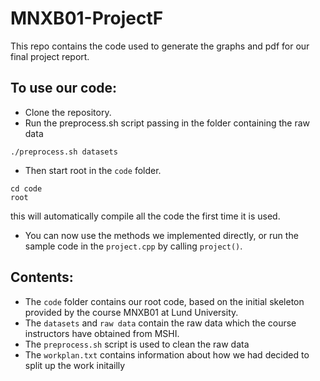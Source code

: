 # MNXB01-ProjectF
This repo contains the code used to generate the graphs and pdf for our final project report.

## To use our code:

 * Clone the repository.
 * Run the preprocess.sh script passing in the folder containing the raw data
 ```
 ./preprocess.sh datasets
 ```
 * Then start root in the `code` folder.
 ```
 cd code
 root
 ```
 this will automatically compile all the code the first time it is used.
 * You can now use the methods we implemented directly, or run the sample code
 in the `project.cpp` by calling `project()`.

## Contents:
 * The `code` folder contains our root code, based on the initial skeleton 
provided by the course MNXB01 at Lund University.
 * The `datasets` and `raw data`  contain the raw data which the course instructors
 have obtained from MSHI.
 * The `preprocess.sh` script is used to clean the raw data
 * The `workplan.txt` contains information about how we had decided to split up 
 the work initailly

